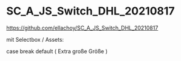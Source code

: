 # SC_A_JS_Switch_DHL_20210817
https://github.com/ellachoy/SC_A_JS_Switch_DHL_20210817

mit Selectbox / Assets:

case
break
default  ( Extra große Größe )

